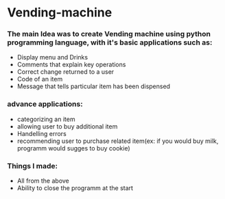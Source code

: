 # Vending-machine

### The main Idea was to create Vending machine using python programming language, with it's basic applications such as: ##
* Display menu and Drinks
* Comments that explain key operations
* Correct change returned to a user
* Code of an item
* Message that tells particular item has been dispensed
### advance applications:
* categorizing an item
* allowing user to buy additional item
* Handelling errors
* recommending user to purchase related item(ex: if you would buy milk, programm would sugges to buy cookie)
### Things I made:
* All from the above
* Ability to close the programm at the start


